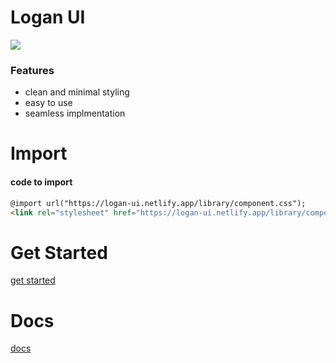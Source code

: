 

# Logan UI

![](https://upload.wikimedia.org/wikipedia/commons/thumb/3/33/Figma-logo.svg/160px-Figma-logo.svg.png)


### Features

- clean and minimal styling
- easy to use
- seamless implmentation



Import
=============


#### code to import

```html
@import url("https://logan-ui.netlify.app/library/component.css");
<link rel="stylesheet" href="https://logan-ui.netlify.app/library/component.css">

```

# Get Started

[get started](https://logan-ui.netlify.app/ )

# Docs

[docs](https://logan-ui.netlify.app/docs.html)
